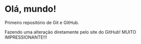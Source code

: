 # Olá, mundo!
 Primeiro repositório de Git e GitHub.

Fazendo uma alteração diretamente pelo site do GitHub! MUITO IMPRESSIONANTE!!!
